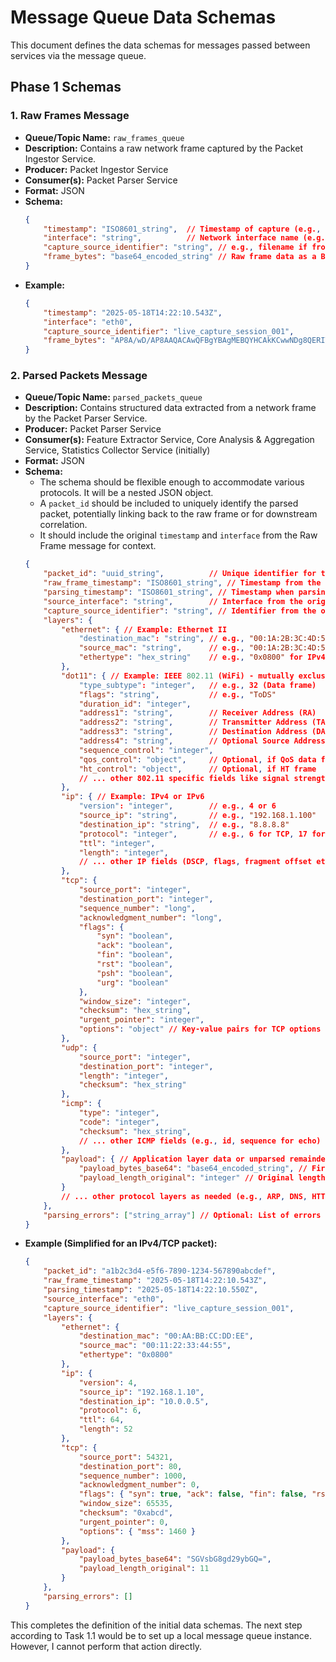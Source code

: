 # Message Queue Data Schemas

This document defines the data schemas for messages passed between services via the message queue.

## Phase 1 Schemas

### 1. Raw Frames Message

*   **Queue/Topic Name:** `raw_frames_queue`
*   **Description:** Contains a raw network frame captured by the Packet Ingestor Service.
*   **Producer:** Packet Ingestor Service
*   **Consumer(s):** Packet Parser Service
*   **Format:** JSON
*   **Schema:**
    ```json
    {
        "timestamp": "ISO8601_string",  // Timestamp of capture (e.g., "2025-05-18T10:30:05.123Z")
        "interface": "string",          // Network interface name (e.g., "eth0", "wlan0") or "PCAP_FILE"
        "capture_source_identifier": "string", // e.g., filename if from PCAP, or a unique ID for a live capture session
        "frame_bytes": "base64_encoded_string" // Raw frame data as a Base64 encoded string
    }
    ```
*   **Example:**
    ```json
    {
        "timestamp": "2025-05-18T14:22:10.543Z",
        "interface": "eth0",
        "capture_source_identifier": "live_capture_session_001",
        "frame_bytes": "AP8A/wD/AP8AAQACAwQFBgYBAgMEBQYHCAkKCwwNDg8QERITFBUWFxgZGhscHR4fICEiIyQlJicoKSorLC0uLzAxMjM0NTY3ODk6Ozw9Pj9AQUJDREVGR0hJSktMTU5PUFFSU1RVVldYWVpbXF1eX2BhYmNkZWZnaGlqa2xtbm9wcXJzdHV2d3h5ent8fX5/gIGCg4SFhoeIiYqLjI2Oz4/QEFCQ0RFRkdISUpLTE1OT1BRUlNUVVZXWFlaW1xdXl9gYWJjZGVmZ2hpamtsbW5vcHFyc3R1dnd4eXp7fH1+f4CBgoOEhYaHiImKi4yNjo8="
    }
    ```

### 2. Parsed Packets Message

*   **Queue/Topic Name:** `parsed_packets_queue`
*   **Description:** Contains structured data extracted from a network frame by the Packet Parser Service.
*   **Producer:** Packet Parser Service
*   **Consumer(s):** Feature Extractor Service, Core Analysis & Aggregation Service, Statistics Collector Service (initially)
*   **Format:** JSON
*   **Schema:**
    *   The schema should be flexible enough to accommodate various protocols. It will be a nested JSON object.
    *   A `packet_id` should be included to uniquely identify the parsed packet, potentially linking back to the raw frame or for downstream correlation.
    *   It should include the original `timestamp` and `interface` from the Raw Frame message for context.
    ```json
    {
        "packet_id": "uuid_string",          // Unique identifier for this parsed packet
        "raw_frame_timestamp": "ISO8601_string", // Timestamp from the original Raw Frame message
        "parsing_timestamp": "ISO8601_string", // Timestamp when parsing was completed
        "source_interface": "string",        // Interface from the original Raw Frame message
        "capture_source_identifier": "string", // Identifier from the original Raw Frame message
        "layers": {
            "ethernet": { // Example: Ethernet II
                "destination_mac": "string", // e.g., "00:1A:2B:3C:4D:5E"
                "source_mac": "string",      // e.g., "00:1A:2B:3C:4D:5F"
                "ethertype": "hex_string"    // e.g., "0x0800" for IPv4
            },
            "dot11": { // Example: IEEE 802.11 (WiFi) - mutually exclusive with ethernet usually
                "type_subtype": "integer",   // e.g., 32 (Data frame)
                "flags": "string",           // e.g., "ToDS"
                "duration_id": "integer",
                "address1": "string",        // Receiver Address (RA)
                "address2": "string",        // Transmitter Address (TA)
                "address3": "string",        // Destination Address (DA) or BSSID
                "address4": "string",        // Optional Source Address (SA)
                "sequence_control": "integer",
                "qos_control": "object",     // Optional, if QoS data frame
                "ht_control": "object",      // Optional, if HT frame
                // ... other 802.11 specific fields like signal strength if available from capture
            },
            "ip": { // Example: IPv4 or IPv6
                "version": "integer",        // e.g., 4 or 6
                "source_ip": "string",       // e.g., "192.168.1.100"
                "destination_ip": "string",  // e.g., "8.8.8.8"
                "protocol": "integer",       // e.g., 6 for TCP, 17 for UDP
                "ttl": "integer",
                "length": "integer",
                // ... other IP fields (DSCP, flags, fragment offset etc.)
            },
            "tcp": {
                "source_port": "integer",
                "destination_port": "integer",
                "sequence_number": "long",
                "acknowledgment_number": "long",
                "flags": {
                    "syn": "boolean",
                    "ack": "boolean",
                    "fin": "boolean",
                    "rst": "boolean",
                    "psh": "boolean",
                    "urg": "boolean"
                },
                "window_size": "integer",
                "checksum": "hex_string",
                "urgent_pointer": "integer",
                "options": "object" // Key-value pairs for TCP options
            },
            "udp": {
                "source_port": "integer",
                "destination_port": "integer",
                "length": "integer",
                "checksum": "hex_string"
            },
            "icmp": {
                "type": "integer",
                "code": "integer",
                "checksum": "hex_string",
                // ... other ICMP fields (e.g., id, sequence for echo)
            },
            "payload": { // Application layer data or unparsed remainder
                "payload_bytes_base64": "base64_encoded_string", // First N bytes or all of it
                "payload_length_original": "integer" // Original length of the payload
            }
            // ... other protocol layers as needed (e.g., ARP, DNS, HTTP headers)
        },
        "parsing_errors": ["string_array"] // Optional: List of errors encountered during parsing
    }
    ```
*   **Example (Simplified for an IPv4/TCP packet):**
    ```json
    {
        "packet_id": "a1b2c3d4-e5f6-7890-1234-567890abcdef",
        "raw_frame_timestamp": "2025-05-18T14:22:10.543Z",
        "parsing_timestamp": "2025-05-18T14:22:10.550Z",
        "source_interface": "eth0",
        "capture_source_identifier": "live_capture_session_001",
        "layers": {
            "ethernet": {
                "destination_mac": "00:AA:BB:CC:DD:EE",
                "source_mac": "00:11:22:33:44:55",
                "ethertype": "0x0800"
            },
            "ip": {
                "version": 4,
                "source_ip": "192.168.1.10",
                "destination_ip": "10.0.0.5",
                "protocol": 6,
                "ttl": 64,
                "length": 52
            },
            "tcp": {
                "source_port": 54321,
                "destination_port": 80,
                "sequence_number": 1000,
                "acknowledgment_number": 0,
                "flags": { "syn": true, "ack": false, "fin": false, "rst": false, "psh": false, "urg": false },
                "window_size": 65535,
                "checksum": "0xabcd",
                "urgent_pointer": 0,
                "options": { "mss": 1460 }
            },
            "payload": {
                "payload_bytes_base64": "SGVsbG8gd29ybGQ=",
                "payload_length_original": 11
            }
        },
        "parsing_errors": []
    }
    ```

This completes the definition of the initial data schemas. The next step according to Task 1.1 would be to set up a local message queue instance. However, I cannot perform that action directly.
